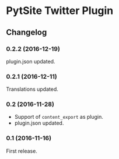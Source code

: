 # PytSite Twitter Plugin

## Changelog

### 0.2.2 (2016-12-19)
plugin.json updated.


### 0.2.1 (2016-12-11)
Translations updated.


### 0.2 (2016-11-28)
- Support of `content_export` as plugin.
- plugin.json updated.


### 0.1 (2016-11-16)
First release.
